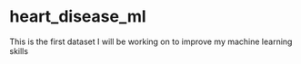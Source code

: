 # heart_disease_ml
This is the first dataset I will be working on to improve my machine learning skills

